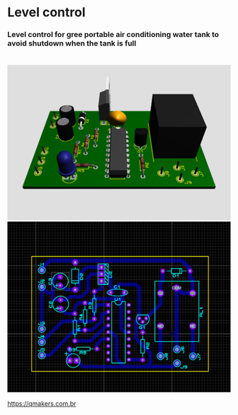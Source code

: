 # Level control
### Level control for gree portable air conditioning water tank to avoid shutdown when the tank is full
#
<img src="https://github.com/QmakersBrasil/Level-control/blob/main/PCB3D.png">
<img src="https://github.com/QmakersBrasil/Level-control/blob/main/PCB.png">

https://qmakers.com.br
